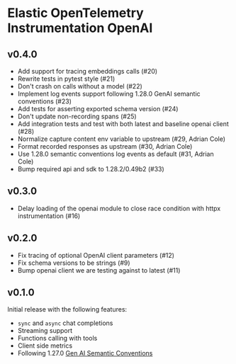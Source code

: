 # Elastic OpenTelemetry Instrumentation OpenAI

## v0.4.0

- Add support for tracing embeddings calls (#20)
- Rewrite tests in pytest style (#21)
- Don't crash on calls without a model (#22)
- Implement log events support following 1.28.0 GenAI semantic conventions (#23)
- Add tests for asserting exported schema version (#24)
- Don't update non-recording spans (#25)
- Add integration tests and test with both latest and baseline openai client (#28)
- Normalize capture content env variable to upstream (#29, Adrian Cole)
- Format recorded responses as upstream (#30, Adrian Cole)
- Use 1.28.0 semantic conventions log events as default (#31, Adrian Cole)
- Bump required api and sdk to 1.28.2/0.49b2 (#33)

## v0.3.0

- Delay loading of the openai module to close race condition with httpx instrumentation (#16)

## v0.2.0

- Fix tracing of optional OpenAI client parameters (#12)
- Fix schema versions to be strings (#9)
- Bump openai client we are testing against to latest (#11)

## v0.1.0

Initial release with the following features:
- `sync` and `async` chat completions
- Streaming support
- Functions calling with tools
- Client side metrics
- Following 1.27.0 [Gen AI Semantic Conventions](https://opentelemetry.io/docs/specs/semconv/gen-ai/)
